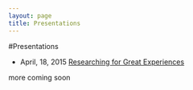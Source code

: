 ```yaml
---
layout: page
title: Presentations
---
```


#Presentations
* April, 18, 2015 [Researching for Great Experiences](http://geoffreybyers.com/presentations/researchingforgreatexperiences/) 












more coming soon